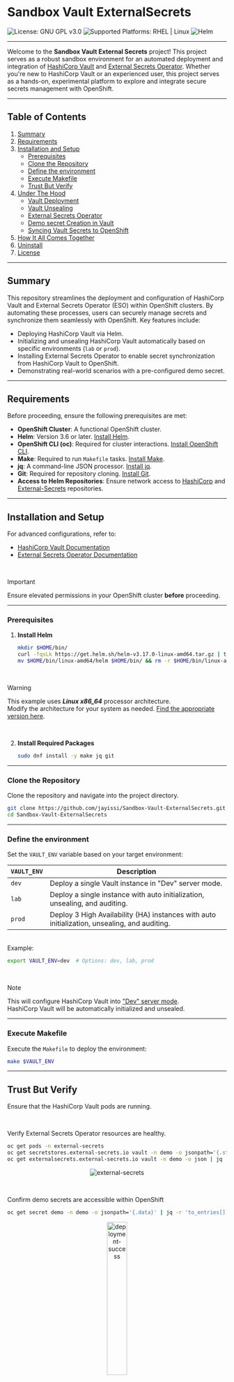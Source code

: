 # Sandbox Vault ExternalSecrets

![License: GNU GPL v3.0](https://img.shields.io/badge/License-GNU%20General%20Public%20License%20v3.0-blue)
![Supported Platforms: RHEL | Linux](https://img.shields.io/badge/Supported%20Platforms-RHEL%20%7C%20Linux-EE0000)
![Helm](https://img.shields.io/badge/Helm-v3.12%2B-blue.svg)

---

Welcome to the **Sandbox Vault External Secrets** project! This project serves as a robust sandbox environment for an automated deployment and integration of [HashiCorp Vault](https://github.com/hashicorp/vault-helm) and [External Secrets Operator](https://github.com/external-secrets/external-secrets). Whether you're new to HashiCorp Vault or an experienced user, this project serves as a hands-on, experimental platform to explore and integrate secure secrets management with OpenShift.

---

## Table of Contents
1. [Summary](#summary)
2. [Requirements](#requirements)
3. [Installation and Setup](#installation-and-setup)
   - [Prerequisites](#prerequisites)
   - [Clone the Repository](#clone-the-repository)
   - [Define the environment](#define-the-environment)
   - [Execute Makefile](#execute-makefile)
   - [Trust But Verify](#trust-but-verify)
4. [Under The Hood](#under-the-hood)
   - [Vault Deployment](#vault-deployment)
   - [Vault Unsealing](#vault-unsealing)
   - [External Secrets Operator](#external-secrets-operator)
   - [Demo secret Creation in Vault](#demo-secret-creation-in-vault)
   - [Syncing Vault Secrets to OpenShift](#syncing-vault-secrets-to-openshift)
5. [How It All Comes Together](#how-it-all-comes-together)
6. [Uninstall](#uninstall)
7. [License](#license)

---

## Summary

This repository streamlines the deployment and configuration of HashiCorp Vault and External Secrets Operator (ESO) within OpenShift clusters. By automating these processes, users can securely manage secrets and synchronize them seamlessly with OpenShift. Key features include:

- Deploying HashiCorp Vault via Helm.  
- Initializing and unsealing HashiCorp Vault automatically based on specific environments (`lab` or `prod`).  
- Installing External Secrets Operator to enable secret synchronization from HashiCorp Vault to OpenShift.  
- Demonstrating real-world scenarios with a pre-configured demo secret.

---

## Requirements

Before proceeding, ensure the following prerequisites are met:

- **OpenShift Cluster**: A functional OpenShift cluster.  
- **Helm**: Version 3.6 or later. [Install Helm](https://helm.sh/docs/intro/install/).  
- **OpenShift CLI (oc)**: Required for cluster interactions. [Install OpenShift CLI](https://docs.openshift.com/container-platform/latest/cli_reference/openshift_cli/getting-started-cli.html).  
- **Make**: Required to run `Makefile` tasks. [Install Make](https://www.gnu.org/software/make/).  
- **jq**: A command-line JSON processor. [Install jq](https://stedolan.github.io/jq/download/).  
- **Git**: Required for repository cloning. [Install Git](https://git-scm.com/book/en/v2/Getting-Started-Installing-Git).  
- **Access to Helm Repositories**: Ensure network access to [HashiCorp](https://helm.releases.hashicorp.com) and [External-Secrets](https://charts.external-secrets.io) repositories.  

---

## Installation and Setup

For advanced configurations, refer to:  
- [HashiCorp Vault Documentation](https://developer.hashicorp.com/vault/docs)  
- [External Secrets Operator Documentation](https://external-secrets.io/) 

<br>

> [!IMPORTANT]
> Ensure elevated permissions in your OpenShift cluster **before** proceeding.

---

### Prerequisites

1. **Install Helm**

   ```bash
   mkdir $HOME/bin/
   curl -fqsLk https://get.helm.sh/helm-v3.17.0-linux-amd64.tar.gz | tar xvz -C $HOME/bin/
   mv $HOME/bin/linux-amd64/helm $HOME/bin/ && rm -r $HOME/bin/linux-amd64
   ```
<br>

> [!WARNING]
> This example uses ***Linux x86_64*** processor architecture.     
> Modify the architecture for your system as needed. [Find the appropriate version here](https://github.com/helm/helm/releases/latest).

<br>

2. **Install Required Packages**

   ```bash
   sudo dnf install -y make jq git
   ```
---

### **Clone the Repository**

   Clone the repository and navigate into the project directory.

   ```bash
   git clone https://github.com/jayissi/Sandbox-Vault-ExternalSecrets.git
   cd Sandbox-Vault-ExternalSecrets
   ```
---

### **Define the environment**

Set the `VAULT_ENV` variable based on your target environment:

|  `VAULT_ENV`  | Description |
|-------------|-------------|
|  `dev`  | Deploy a single Vault instance in "Dev" server mode. |
|  `lab`  | Deploy a single instance with auto initialization, unsealing, and auditing. |
|  `prod` | Deploy 3 High Availability (HA) instances with auto initialization, unsealing, and auditing. |

<br>
   Example:
   
   ```bash
   export VAULT_ENV=dev  # Options: dev, lab, prod
   ```
<br>

  > [!NOTE]
  > This will configure HashiCorp Vault into ["Dev" server mode](https://developer.hashicorp.com/vault/docs/concepts/dev-server).     
  > HashiCorp Vault will be automatically initialized and unsealed.

---

### **Execute Makefile**

   Execute the `Makefile` to deploy the environment:
   
   ```bash
   make $VAULT_ENV
   ```

---

## **Trust But Verify**


  Ensure that the HashiCorp Vault pods are running.


<br>

  Verify External Secrets Operator resources are healthy.

  ```bash
  oc get pods -n external-secrets
  oc get secretstores.external-secrets.io vault -n demo -o jsonpath='{.status.conditions}' | jq
  oc get externalsecrets.external-secrets.io vault -n demo -o json | jq '.status | {binding, conditions}'
  ```

<p align="center">
    <img src="images/verify-eso-resources.png" align="center" alt="external-secrets">
</p>


<br>

  Confirm demo secrets are accessible within OpenShift

  ```bash 
  oc get secret demo -n demo -o jsonpath='{.data}' | jq -r 'to_entries[] | "\(.key): \(.value | @base64d)"'
  ```

<p align="center">
    <img src="images/confirm-secret-synchronization.png" width="30%" align="center" alt="deployment-success">
</p>

---

## Under The Hood

This repository automates the deployment and configuration of **HashiCorp Vault** and **External Secrets Operator** on OpenShift. It includes a `Makefile` that orchestrates the entire process from deploying HashiCorp Vault to introducing secrets to OpenShift. The following key tasks are performed:

<br>

### **Vault Deployment**:
- **What it is**: HashiCorp Vault is a tool for managing secrets, sensitive data, and encryption. In this project, HashiCorp Vault is deployed using its official Helm chart.
- **How it works**: The `Makefile` automates the deployment of HashiCorp Vault using Helm. HashiCorp Vault is deployed into the OpenShift cluster, and the necessary configurations are applied for the dev, lab, and production environments.
- **Why it’s needed**: HashiCorp Vault will securely store secrets that are later accessed by OpenShift through External Secrets Operator. It provides a central repository for managing secrets and sensitive configurations.

<br>

### **Vault Unsealing**:
- **What it is**: HashiCorp Vault requires a process known as "unsealing" to decrypt and initialize the HashiCorp Vault storage after deployment.
- **How it works**: The `Makefile` supports unsealing HashiCorp Vault for both `lab` and `prod` environments. Depending on the specified environment, HashiCorp Vault will be unsealed automatically after deployment. This process is automated to ensure that secrets are available for use by External Secrets Operator.
- **Why it’s needed**: HashiCorp Vault must be unsealed to allow applications to interact with it and retrieve stored secrets. This step ensures that the HashiCorp Vault instance is secure and operational.

<br>

### **External Secrets Operator**:
- **What it is**: External Secrets Operator is a tool that synchronizes secrets between external secret stores (like HashiCorp Vault) and Kubernetes/OpenShift.
- **How it works**: The `Makefile` installs External Secrets Operator via its Helm chart. Once deployed, this operator ensures that secrets from HashiCorp Vault are automatically created as Kubernetes Secrets in OpenShift. It monitors HashiCorp Vault for changes and ensures that secrets are kept up to date in the OpenShift cluster.
- **Why it’s needed**: This operator makes it easy to use HashiCorp Vault-managed secrets in OpenShift. It abstracts the complexity of manually managing secrets and makes it easy to access and rotate secrets in a secure and automated way.

<br>

### **Demo secret Creation in Vault**:
- **What it is**: The repository contains a script to populate HashiCorp Vault with demo secrets for testing purposes.
- **How it works**: After HashiCorp Vault is deployed and unsealed, the `Makefile` runs a process to inject demo secret (such as credentials, tokens, and configuration details) into HashiCorp Vault. These secrets are then used to simulate a real-world secret management scenario.
- **Why it’s needed**: The demo secret provides a simple example of how HashiCorp Vault can be used to manage and securely store application secrets. This makes it easier to test the entire flow from HashiCorp Vault to OpenShift using External Secrets Operator.

<br>

### **Syncing Vault Secrets to OpenShift**:
- **What it is**: External Secrets Operator synchronizes the secrets stored in HashiCorp Vault to OpenShift as Kubernetes Secrets, making them accessible to applications.
- **How it works**: Once the demo secret is created in HashiCorp Vault, External Secrets Operator listens for changes to HashiCorp Vault secrets and ensures they are mirrored in OpenShift. The operator ensures that any updates to the HashiCorp Vault secrets are automatically reflected in the OpenShift environment.
- **Why it’s needed**: This step ensures that OpenShift can securely and seamlessly access HashiCorp Vault-managed secrets. By automating this process, developers can focus on building applications without worrying about managing secrets.

---

## **How It All Comes Together**

1. **Deploy Vault**: via Helm chart, HashiCorp Vault is deployed to your OpenShift cluster.
2. **Unseal Vault**: After deployment, HashiCorp Vault is unsealed automatically.
3. **Install External Secrets Operator**: External Secrets Operator is installed via Helm to manage the synchronization of secrets from HashiCorp Vault to OpenShift.
4. **Generate Vault demo secrets**: HashiCorp Vault is populated with demo secrets that represent real-world credentials and data.
5. **Secret synchronization to OpenShift**: External Secrets Operator automatically syncs HashiCorp Vault secrets as Kubernetes Secrets in OpenShift, making them available for use by OpenShift.

---

## Uninstall

To clean up resources, run:
```bash
make clean
```

---

## License

This project is licensed under the **GNU General Public License v3.0** - see the [LICENSE](LICENSE) file for details.

The GNU General Public License v3.0 is a free, copyleft license for software and other kinds of works. It ensures that you have the freedom to share and change all versions of the program, making sure it remains free software for all its users. For more information, please refer to the [GNU General Public License v3.0](https://www.gnu.org/licenses/gpl-3.0.en.html).
